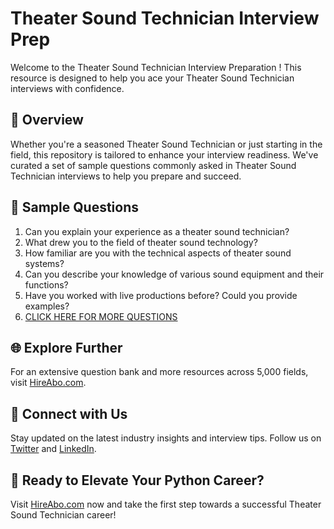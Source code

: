 # Theater Sound Technician Interview Prep

Welcome to the Theater Sound Technician Interview Preparation ! This resource is designed to help you ace your Theater Sound Technician interviews with confidence.

## 🚀 Overview

Whether you're a seasoned Theater Sound Technician or just starting in the field, this repository is tailored to enhance your interview readiness. We've curated a set of sample questions commonly asked in Theater Sound Technician interviews to help you prepare and succeed.

## 📝 Sample Questions

1. Can you explain your experience as a theater sound technician?
2. What drew you to the field of theater sound technology?
3. How familiar are you with the technical aspects of theater sound systems?
4. Can you describe your knowledge of various sound equipment and their functions?
5. Have you worked with live productions before? Could you provide examples?
6. [CLICK HERE FOR MORE QUESTIONS](https://hireabo.com/job/16_3_28/Theater%20Sound%20Technician)

## 🌐 Explore Further

For an extensive question bank and more resources across 5,000 fields, visit [HireAbo.com](https://www.hireabo.com).

## 📱 Connect with Us

Stay updated on the latest industry insights and interview tips. Follow us on [Twitter](https://twitter.com/hireabo) and [LinkedIn](https://www.linkedin.com/in/hire-abo-3609972a8/).

## 🚀 Ready to Elevate Your Python Career?

Visit [HireAbo.com](https://www.hireabo.com) now and take the first step towards a successful Theater Sound Technician career!